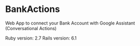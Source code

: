 # BankActions

Web App to connect your Bank Account with Google Assistant (Conversational Actions)

Ruby version: 2.7
Rails version: 6.1